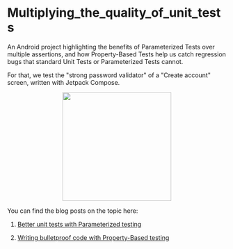 # Multiplying_the_quality_of_unit_tests
An Android project highlighting the benefits of Parameterized Tests over multiple assertions, and how Property-Based Tests help us catch regression bugs that standard Unit Tests or Parameterized Tests cannot.

For that, we test the "strong password validator" of a "Create account" screen, written with Jetpack Compose.

<p align="center">
<img width="250" src="https://user-images.githubusercontent.com/6097181/169895372-f21adba4-5478-4bd4-8b9d-3676da049d4d.gif">
</p>

You can find the blog posts on the topic here:

1) [Better unit tests with Parameterized testing](https://sergiosastre.hashnode.dev/better-unit-tests-with-parameterized-testing)

2) [Writing bulletproof code with Property-Based testing](https://sergiosastre.hashnode.dev/writing-bulletproof-code-with-property-based-testing-pbt)
